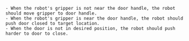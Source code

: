 
    - When the robot's gripper is not near the door handle, the robot should move gripper to door handle.
    - When the robot's gripper is near the door handle, the robot should push door closed to target location.
    - When the door is not in desired position, the robot should push harder to door to close.